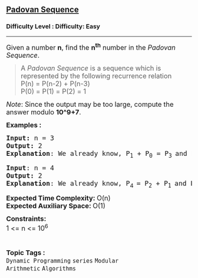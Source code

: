 <h2><a href="https://www.geeksforgeeks.org/problems/padovan-sequence2855/1">Padovan Sequence</a></h2><h3>Difficulty Level : Difficulty: Easy</h3><hr><div class="problems_problem_content__Xm_eO"><p><span style="font-size: 18px;">Given a number <strong>n</strong>, find the <strong>n<sup>th</sup></strong>&nbsp;number in the <em>Padovan Sequence</em>.</span></p>
<blockquote>
<p><span style="font-size: 18px;">A <em>Padovan Sequence</em> is a sequence which is represented by the following recurrence relation<br></span><span style="font-size: 18px;">P(n) = P(n-2) + P(n-3)<br></span><span style="font-size: 18px;">P(0) = P(1) = P(2) = 1</span></p>
</blockquote>
<p><span style="font-size: 18px;"><em>Note</em>: Since the output may be too large, compute the answer modulo <strong>10^9+7</strong>.</span></p>
<p><span style="font-size: 18px;"><strong>Examples :</strong></span></p>
<pre><span style="font-size: 18px;"><strong>Input: </strong>n = 3
<strong>Output:</strong> 2
<strong>Explanation</strong>: We already know, P<sub>1</sub> + P<sub>0</sub> = P<sub>3 </sub>and P<sub>1 </sub>= 1 and P<sub>0</sub> = 1
</span></pre>
<pre><span style="font-size: 18px;"><strong>Input</strong>: n = 4
<strong>Output:</strong> 2
<strong>Explanation</strong>: We already know, P<sub style="font-family: -apple-system, BlinkMacSystemFont, 'Segoe UI', Roboto, Oxygen, Ubuntu, Cantarell, 'Open Sans', 'Helvetica Neue', sans-serif;">4  </sub>= P<sub>2</sub>&nbsp;+ P<sub>1 </sub>and P<sub>2</sub> = 1 and P<sub>1</sub> = 1<br></span></pre>
<p><span style="font-size: 18px;"><strong>Expected Time Complexity: </strong>O(n)<br><strong>Expected Auxiliary Space:&nbsp;</strong>O(1)</span></p>
<p><span style="font-size: 18px;"><strong>Constraints:</strong><br>1 &lt;= n &lt;= 10<sup>6</sup></span></p></div><br><p><span style=font-size:18px><strong>Topic Tags : </strong><br><code>Dynamic Programming</code>&nbsp;<code>series</code>&nbsp;<code>Modular Arithmetic</code>&nbsp;<code>Algorithms</code>&nbsp;